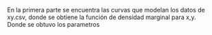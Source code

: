 En la primera parte se encuentra las curvas que modelan los datos de xy.csv, donde se obtiene la función de densidad marginal para 
x,y.    
Donde se obtuvo los parametros 
